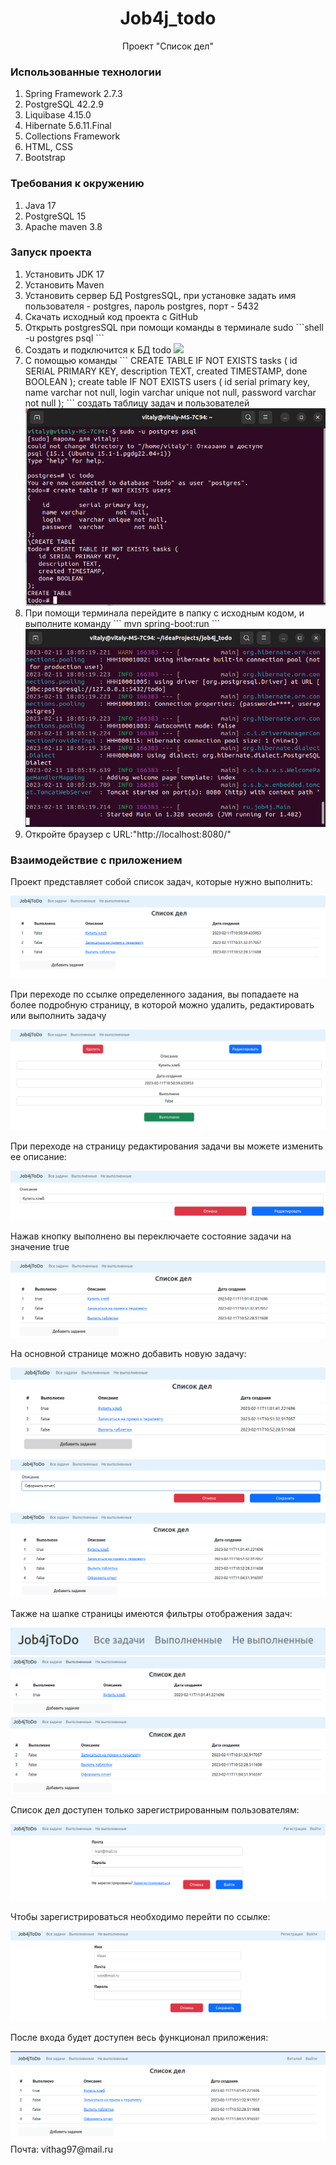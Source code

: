 <h1 align="center">Job4j_todo</h1>
<p align="center"> Проект "Список дел"</p>

<h3>Использованные технологии</h3>
<ol>
<li>Spring Framework 2.7.3</li>
<li>PostgreSQL 42.2.9</li>
<li>Liquibase 4.15.0</li>
<li>Hibernate 5.6.11.Final</li>
<li>Collections Framework</li>
<li>HTML, CSS</li>
<li>Bootstrap </li>
</ol>
<h3>Требования к окружению</h3>
<ol>
<li>Java 17</li>
<li>PostgreSQL 15</li>
<li>Apache maven 3.8</li>
</ol>
<h3>Запуск проекта</h3>
<ol>
<li>Установить JDK 17</li>
<li>Установить Maven</li>
<li>Установить сервер БД PostgresSQL, при установке задать имя пользователя - postgres, пароль postgres, порт - 5432</li>
<li>Скачать исходный код проекта с GitHub</li>
<li>Открыть postgresSQL при помощи команды в терминале sudo ```shell
-u postgres psql
```</li>
<li>Создать и подключится к БД todo
<img src="img/createDB.png"></li>
<li>С помощью команды ```
CREATE TABLE IF NOT EXISTS tasks (
   id SERIAL PRIMARY KEY,
   description TEXT,
   created TIMESTAMP,
   done BOOLEAN
);
create table IF NOT EXISTS users
(
    id        serial primary key,
    name varchar        not null,
    login     varchar unique not null,
    password  varchar        not null
);
```
создать таблицу задач и пользователей
<img src="img/createtables.png">
</li>
<li>При помощи терминала перейдите в папку с исходным кодом, и выполните команду 
```
mvn spring-boot:run
```
<img src="img/runmaven.png"></li>
<li>Откройте браузер с URL:"http://localhost:8080/"</li>
</ol>
<h3>Взаимодействие с приложением</h3>
<p>Проект представляет собой список задач, которые нужно выполнить:</p>
<img src="img/mainpage.png"/> 
<p>При переходе по ссылке определенного задания, вы попадаете на более подробную страницу, в которой можно удалить, редактировать или выполнить задачу</p>
<img src="img/lookpage.png"/> 
<p>При переходе на страницу редактирования задачи вы можете изменить ее описание:</p>
<img src="img/edit.png"/> 
<p>Нажав кнопку выполнено вы переключаете состояние задачи на значение true</p>
<img src="img/setdone.png"/> 
<p>На основной странице можно добавить новую задачу:</p>
<img src="img/clicknew.png"/>
<img src="img/new.png"/>
<img src="img/listwithnew.png"/>
<p>Также на шапке страницы имеются фильтры отображения задач:</p>
<img src="img/head.png"/>
<img src="img/donelist.png"/>
<img src="img/newlist.png"/>
<p>Список дел доступен только зарегистрированным пользователям:</p>
<img src="img/loginpage.png"/>
<p>Чтобы зарегистрироваться необходимо перейти по ссылке:</p>
<img src="img/registration.png"/>
<p>После входа будет доступен весь функционал приложения:</p>
<img src="img/loggedin.png"/>
Почта: vithag97@mail.ru<br>

